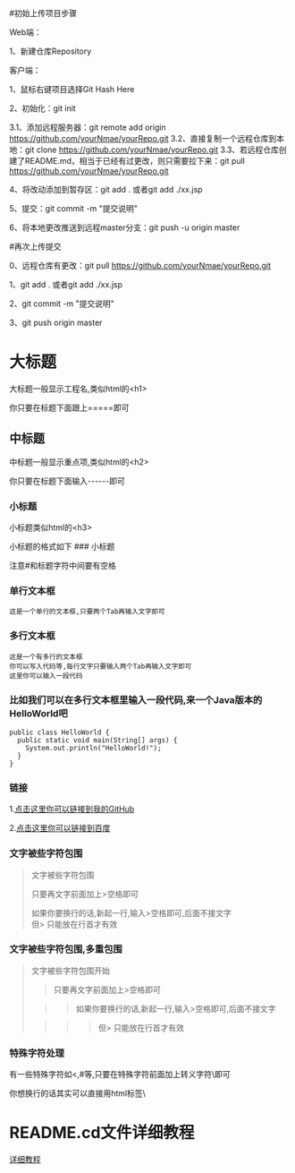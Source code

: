 #初始上传项目步骤

Web端：

1、新建仓库Repository


客户端：

1、鼠标右键项目选择Git Hash Here

2、初始化：git init

3.1、添加远程服务器：git remote add origin https://github.com/yourNmae/yourRepo.git
3.2、直接复制一个远程仓库到本地：git clone https://github.com/yourNmae/yourRepo.git
3.3、若远程仓库创建了README.md，相当于已经有过更改，则只需要拉下来：git pull https://github.com/yourNmae/yourRepo.git

4、将改动添加到暂存区：git add . 或者git add ./xx.jsp

5、提交：git commit -m "提交说明"

6、将本地更改推送到远程master分支：git push -u origin master


#再次上传提交

0、远程仓库有更改：git pull https://github.com/yourNmae/yourRepo.git

1、git add . 或者git add ./xx.jsp

2、git commit -m "提交说明"

3、git push origin master


大标题  
===================================  
  大标题一般显示工程名,类似html的\<h1\>
  
  你只要在标题下面跟上=====即可  
  
  
中标题  
-----------------------------------  
  中标题一般显示重点项,类似html的\<h2\>
  
  你只要在标题下面输入------即可  
  
  
### 小标题  
  小标题类似html的\<h3\>
  
  小标题的格式如下 ### 小标题
  
  注意#和标题字符中间要有空格  
  
### 单行文本框  
    这是一个单行的文本框,只要两个Tab再输入文字即可

### 多行文本框    
    这是一个有多行的文本框  
    你可以写入代码等,每行文字只要输入两个Tab再输入文字即可  
    这里你可以输入一段代码  
  
### 比如我们可以在多行文本框里输入一段代码,来一个Java版本的HelloWorld吧  
    public class HelloWorld {
      public static void main(String[] args) {
        System.out.println("HelloWorld!");
      }
    }

### 链接  
1.[点击这里你可以链接到我的GitHub](https://github.com/tangjinr)

2.[点击这里你可以链接到百度](https://www.baidu.com)
  
### 文字被些字符包围  
> 文字被些字符包围  
>  
> 只要再文字前面加上>空格即可  
>  
> 如果你要换行的话,新起一行,输入>空格即可,后面不接文字  
> 但> 只能放在行首才有效  
  
### 文字被些字符包围,多重包围  
> 文字被些字符包围开始  
>  
> > 只要再文字前面加上>空格即可  
>  
>  > > 如果你要换行的话,新起一行,输入>空格即可,后面不接文字  
>  
> > > > 但> 只能放在行首才有效  
  
### 特殊字符处理  
有一些特殊字符如<,#等,只要在特殊字符前面加上转义字符\即可

你想换行的话其实可以直接用html标签\


# README.cd文件详细教程
[详细教程](http://blog.csdn.net/kaitiren/article/details/38513715 "点击进入")
